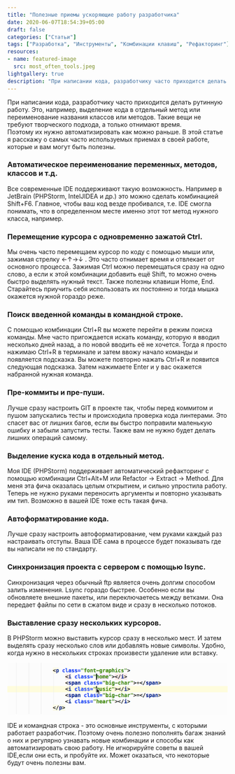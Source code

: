 ```yaml
---
title: "Полезные приемы ускоряющие работу разработчика"
date: 2020-06-07T18:54:39+05:00
draft: false
categories: ["Статьи"]
tags: ["Разработка", "Инструменты", "Комбинации клавиш", "Рефакторинг"]
resources:
- name: featured-image
  src: most_often_tools.jpeg
lightgallery: true
description: "При написании кода, разработчику часто приходится делать рутинную работу. Её можно автоматизировать. О том, как я это делаю, в этой статье."
---
```

При написании кода, разработчику часто приходится делать рутинную работу. Это, например, выделение кода в отдельный метод или переименование названия классов или методов. Такие вещи не требуют творческого подхода, а только отнимают время.  
Поэтому их нужно автоматизировать как можно раньше. В этой статье я расскажу о самых часто используемых приемах в своей работе, которые и вам могут быть полезны.
<!--more-->
### Автоматическое переименование переменных, методов, классов и т.д. 
Все современные IDE поддерживают такую возможность. Например в JetBrain (PHPStorm, IntelJIDEA и др.) это можно сделать комбинацией Shift+F6. Главное, чтобы ваш код везде пробивался, т.е. IDE смогла понимать, что в определенном месте именно этот тот метод нужного класса, например.
### Перемещение курсора с одновременно зажатой Ctrl. 
Мы очень часто перемещаем курсор по коду с помощью мыши или, зажимая стрелку ←↑→↓ . Это часто отнимает время и отвлекает от основного процесса. Зажимая Ctrl можно перемещаться сразу на одно слово, а если к этой комбинации добавить ещё Shift, то можно очень быстро выделять нужный текст. Также полезны клавиши Home, End. Старайтесь приучить себя использовать их постоянно и тогда мышка окажется нужной гораздо реже.
### Поиск введенной команды в командной строке.
С помощью комбинации Ctrl+R вы можете перейти в режим поиска команды. Мне часто пригождается искать команду, которую я вводил несколько дней назад, а по новой вводить её не хочется. Тогда я просто нажимаю Ctrl+R в терминале и затем ввожу начало команды и появляется подсказка. Вы можете повторно нажать Ctrl+R и появится следующая подсказка. Затем нажимаете Enter и у вас окажется набранной нужная команда.
### Пре-коммиты и пре-пуши.
Лучше сразу настроить GIT в проекте так, чтобы перед коммитом и пушом запускались тесты и происходила проверка кода линтерами. Это спасет вас от лишних багов, если вы быстро поправили маленькую ошибку и забыли запустить тесты. Также вам не нужно будет делать лишних операций самому.
### Выделение куска кода в отдельный метод.
Моя IDE (PHPStorm) поддерживает автоматический рефакторинг с помощью комбинации Ctrl+Alt+M или Refactor -> Extract -> Method. Для меня эта фича оказалась целым открытием, и сильно упростила работу. Теперь не нужно руками переносить аргументы и повторно указывать им тип. Возможно в вашей IDE тоже есть такая фича.
### Автоформатирование кода.
Лучше сразу настроить автоформатирование, чем руками каждый раз настраивать отступы. Ваша IDE сама в процессе будет показывать где вы написали не по стандарту.
### Синхронизация проекта с сервером с помощью lsync.
Синхронизация через обычный ftp является очень долгим способом залить изменения. Lsync гораздо быстрее. Особенно если вы обновляете внешние пакеты, или переключаетесь между ветками. Она передает файлы по сети в сжатом виде и сразу в несколько потоков.
### Выставление сразу нескольких курсоров.
В PHPStorm можно выставить курсор сразу в несколько мест. И затем выделять сразу несколько слов или добавлять новые символы. Удобно, когда нужно в нескольких строках произвести удаление или вставку.

![Multi-cursor example](multi-cursor.gif "Пример мульти-курсора в PHPStorm")


IDE и командная строка - это основные инструменты, с которыми работает разработчик. Поэтому очень полезно пополнять багаж знаний о них и регулярно узнавать новые комбинации и способы как автоматизировать свою работу. Не игнорируйте советы в вашей IDE,если они есть, и пробуйте их. Может оказаться, что некоторые будут очень полезны вам.

